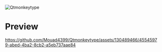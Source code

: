![Qtmonkeytype](https://github.com/Mouad4399/Qtmonkeytype/assets/130489466/8f545814-7c68-4995-9221-f18fd8088a7b)

# Preview



https://github.com/Mouad4399/Qtmonkeytype/assets/130489466/45545979-abed-4ba2-8cb2-a5eb737aae84

